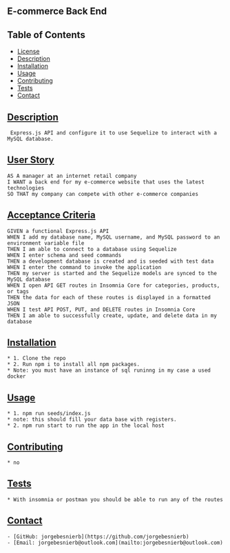 
  ##  E-commerce Back End

   

  ## Table of Contents
  * [License](#license)
  * [Description](#description)
  * [Installation](#installation)
  * [Usage](#usage)
  * [Contributing](#contributing)
  * [Tests](#tests)
  * [Contact](#contact)
  
   

  ## [Description](#table-of-contents)
     Express.js API and configure it to use Sequelize to interact with a MySQL database.

  ## [User Story](#table-of-contents)
    AS A manager at an internet retail company
    I WANT a back end for my e-commerce website that uses the latest technologies
    SO THAT my company can compete with other e-commerce companies
        
  ## [Acceptance Criteria](#table-of-contents)
    GIVEN a functional Express.js API
    WHEN I add my database name, MySQL username, and MySQL password to an environment variable file
    THEN I am able to connect to a database using Sequelize
    WHEN I enter schema and seed commands
    THEN a development database is created and is seeded with test data
    WHEN I enter the command to invoke the application
    THEN my server is started and the Sequelize models are synced to the MySQL database
    WHEN I open API GET routes in Insomnia Core for categories, products, or tags
    THEN the data for each of these routes is displayed in a formatted JSON
    WHEN I test API POST, PUT, and DELETE routes in Insomnia Core
    THEN I am able to successfully create, update, and delete data in my database

  ## [Installation](#table-of-contents)
    * 1. Clone the repo
    * 2. Run npm i to install all npm packages.
    * Note: you must have an instance of sql runinng in my case a used docker

  ## [Usage](#table-of-contents)
    * 1. npm run seeds/index.js
    * note: this should fill your data base with registers.
    * 2. npm run start to run the app in the local host

  ## [Contributing](#table-of-contents)
    * no

  ## [Tests](#table-of-contents)
    * With insomnia or postman you should be able to run any of the routes
  
  ## [Contact](#table-of-contents)
    - [GitHub: jorgebesnierb](https://github.com/jorgebesnierb)
    - [Email: jorgebesnierb@outlook.com](mailto:jorgebesnierb@outlook.com)
